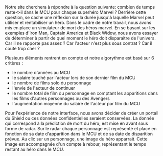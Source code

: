 Notre site cherchera à répondre à la question suivante: combien de temps reste-t-il dans le MCU pour chaque superhéro Marvel ? 
Derrière cette question, se cache une réflexion sur la durée jusqu'à laquelle Marvel peut utiliser et rentabiliser un héro. 
Dans le cadre de notre travail, nous avons mis en place un simulateur de mort des héros marvel.
En se basant sur les exemples d'Iron Man, Captain America et Black Widow, nous avons essayer de déterminer à partir de quel moment le héro doit disparaitre de l'univers.
Car il ne rapporte pas assez ? Car l'acteur n'est plus sous contrat ? Car il coute trop cher ? 

Plusieurs éléments rentrent en compte et notre algorythme est basé sur 6 critères : 
- le nombre d'années au MCU
- le salaire touché par l'acteur lors de son dernier film du MCU
- le nombre de films solo du personnage
- l'envie de l'acteur de continuer
- le nombre total de film du personnage en comptant les apparitions dans les films d'autres personnages ou des Avengers
- l'augmentation moyenne du salaire de l'acteur par film du MCU

Pour l'expérience de notre interface, nous avons décider de créer un portail du Shield ou ces données confidentielles seraient conservées. 
La donnée qui correspond à la prédiction de mort du héro, est mise en avant sous forme de radar. 
Sur le radar chaque personnage est représenté et placé en fonction de sa date d'apparition dans le MCU et de sa date de disparition prévue. 
Au clic sur un personnage, une image du héro apparrait. 
Cette image est accompagnée d'un compte à rebour, représentant le temps restant au héro dans le MCU. 